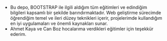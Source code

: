 * Bu depo, BOOTSTRAP ile ilgili aldığım tüm eğitimleri ve edindiğim bilgileri kapsamlı bir şekilde barındırmaktadır. Web geliştirme sürecimde öğrendiğim temel ve ileri düzey teknikleri içerir, projelerimde kullandığım en iyi uygulamaları ve önemli kaynakları sunar.
* Ahmet Kaya ve Can Boz hocalarıma verdikleri eğitimler için teşekkür ederim.
